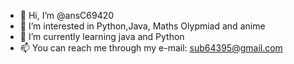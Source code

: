 - 👋 Hi, I’m @ansC69420
- 👀 I’m interested in Python,Java, Maths Olypmiad and anime
- 🌱 I’m currently learning java and Python
- 📫 You can reach me through my e-mail: sub64395@gmail.com

<!---
ansC69420/ansC69420 is a ✨ special ✨ repository because its `README.md` (this file) appears on your GitHub profile.
You can click the Preview link to take a look at your changes.
--->
